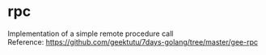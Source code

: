 # rpc
Implementation of a simple remote procedure call <br>
Reference: https://github.com/geektutu/7days-golang/tree/master/gee-rpc

